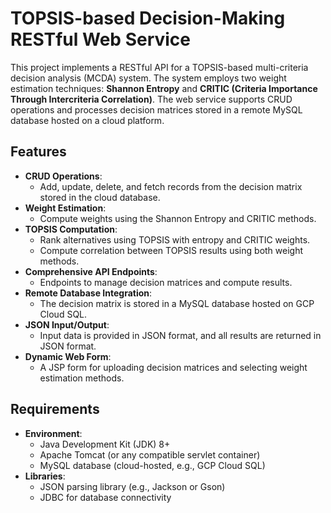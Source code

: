 # TOPSIS-based Decision-Making RESTful Web Service

This project implements a RESTful API for a TOPSIS-based multi-criteria decision analysis (MCDA) system. The system employs two weight estimation techniques: **Shannon Entropy** and **CRITIC (Criteria Importance Through Intercriteria Correlation)**. The web service supports CRUD operations and processes decision matrices stored in a remote MySQL database hosted on a cloud platform.

## Features

- **CRUD Operations**:
  - Add, update, delete, and fetch records from the decision matrix stored in the cloud database.
- **Weight Estimation**:
  - Compute weights using the Shannon Entropy and CRITIC methods.
- **TOPSIS Computation**:
  - Rank alternatives using TOPSIS with entropy and CRITIC weights.
  - Compute correlation between TOPSIS results using both weight methods.
- **Comprehensive API Endpoints**:
  - Endpoints to manage decision matrices and compute results.
- **Remote Database Integration**:
  - The decision matrix is stored in a MySQL database hosted on GCP Cloud SQL.
- **JSON Input/Output**:
  - Input data is provided in JSON format, and all results are returned in JSON format.
- **Dynamic Web Form**:
  - A JSP form for uploading decision matrices and selecting weight estimation methods.

## Requirements

- **Environment**:
  - Java Development Kit (JDK) 8+
  - Apache Tomcat (or any compatible servlet container)
  - MySQL database (cloud-hosted, e.g., GCP Cloud SQL)
- **Libraries**:
  - JSON parsing library (e.g., Jackson or Gson)
  - JDBC for database connectivity


